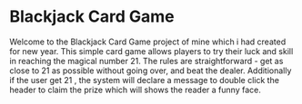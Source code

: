 # Blackjack Card Game
Welcome to the Blackjack Card Game project of mine which i had created for new year.
This simple card game allows players to try their luck and skill in reaching the magical number 21. 
The rules are straightforward - get as close to 21 as possible without going over, and beat the dealer.
Additionally  if the user get 21 , the system will declare a message to double click the header to claim the prize which will shows the reader a funny face.

